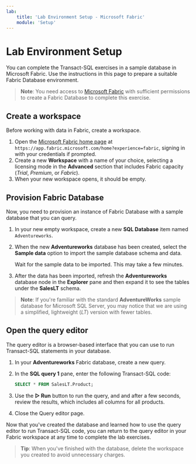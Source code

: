 ```yaml
---
lab:
    title: 'Lab Environment Setup - Microsoft Fabric'
    module: 'Setup'
---
```


# Lab Environment Setup

You can complete the Transact-SQL exercises in a sample database in Microsoft Fabric. Use the instructions in this page to prepare a suitable Fabric Database environment.

> **Note**: You need access to [Microsoft Fabric](https://learn.microsoft.com/fabric/get-started/fabric-trial) with sufficient permissions to create a Fabric Database to complete this exercise.

## Create a workspace

Before working with data in Fabric, create a workspace.

1. Open the [Microsoft Fabric home page](https://app.fabric.microsoft.com/home?experience=fabric) at `https://app.fabric.microsoft.com/home?experience=fabric`, signing in with your credentials if prompted.
1. Create a new **Workspace** with a name of your choice, selecting a licensing mode in the **Advanced** section that includes Fabric capacity (*Trial*, *Premium*, or *Fabric*).
1. When your new workspace opens, it should be empty.

## Provision Fabric Database

Now, you need to provision an instance of Fabric Database with a sample database that you can query.

1. In your new empty workspace, create a new **SQL Database** item named `Adventureworks`.
1. When the new **Adventureworks** database has been created, select the **Sample data** option to import the sample database schema and data.

    Wait for the sample data to be imported. This may take a few minutes.

1. After the data has been imported, refresh the **Adventureworks** database node in the **Explorer** pane and then expand it to see the tables under the **SalesLT** schema.

> **Note**: If you're familiar with the standard **AdventureWorks** sample database for Microsoft SQL Server, you may notice that we are using a simplified, lightweight (*LT*) version with fewer tables.

## Open the query editor

The query editor is a browser-based interface that you can use to run Transact-SQL statements in your database.

1. In your **Adventureworks** Fabric database, create a new query.
1. In the **SQL query 1** pane, enter the following Transact-SQL code:

    ```sql
    SELECT * FROM SalesLT.Product;
    ```

1. Use the **&#9655; Run** button to run the query, and and after a few seconds, review the results, which includes all columns for all products.
1. Close the Query editor page.

Now that you've created the database and learned how to use the query editor to run Transact-SQL code, you can return to the query editor in your Fabric workspace at any time to complete the lab exercises.

> **Tip**: When you've finished with the database, delete the workspace you created to avoid unnecessary charges.
